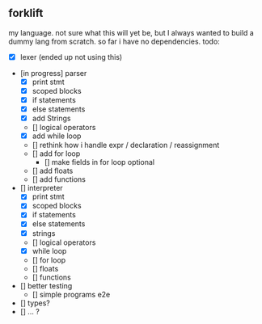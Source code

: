 ## forklift

my language. not sure what this will yet be, but I always wanted to build a dummy lang from scratch. so far i have no dependencies. 
todo:
- [x] lexer (ended up not using this)
- [in progress] parser
    - [x] print stmt
    - [x] scoped blocks
    - [x] if statements
    - [x] else statements
    - [x] add Strings
    - [] logical operators
    - [x] add while loop
    - [] rethink how i handle expr / declaration / reassignment
    - [] add for loop 
        - [] make fields in for loop optional
    - [] add floats
    - [] add functions
- [] interpreter
    - [x] print stmt
    - [x] scoped blocks
    - [x] if statements
    - [x] else statements
    - [x] strings
    - [] logical operators
    - [x] while loop
    - [] for loop 
    - [] floats
    - [] functions
- [] better testing
    - [] simple programs e2e
- [] types? 
- [] ... ?

